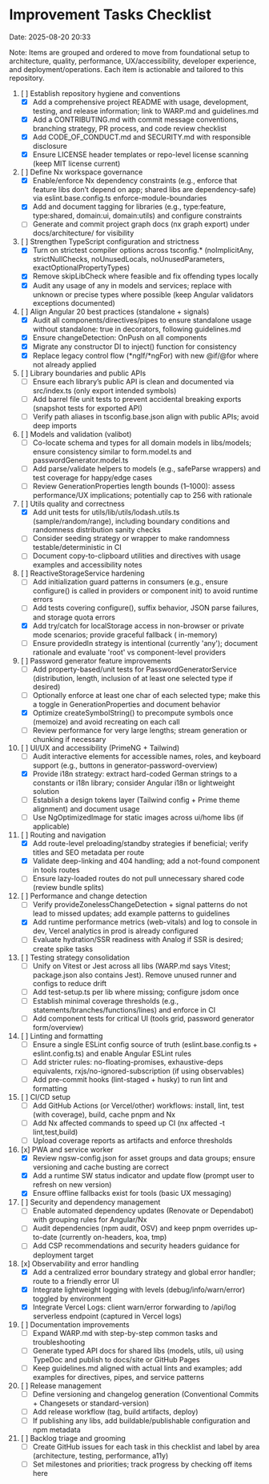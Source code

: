 # Improvement Tasks Checklist

Date: 2025-08-20 20:33

Note: Items are grouped and ordered to move from foundational setup to architecture, quality, performance,
UX/accessibility, developer experience, and deployment/operations. Each item is actionable and tailored to this
repository.

1. [ ] Establish repository hygiene and conventions
    - [x] Add a comprehensive project README with usage, development, testing, and release information; link to WARP.md
      and guidelines.md
    - [x] Add a CONTRIBUTING.md with commit message conventions, branching strategy, PR process, and code review
      checklist
    - [x] Add CODE_OF_CONDUCT.md and SECURITY.md with responsible disclosure
    - [x] Ensure LICENSE header templates or repo-level license scanning (keep MIT license current)

2. [ ] Define Nx workspace governance
    - [x] Enable/enforce Nx dependency constraints (e.g., enforce that feature libs don’t depend on app; shared libs are
      dependency-safe) via eslint.base.config.ts enforce-module-boundaries
    - [x] Add and document tagging for libraries (e.g., type:feature, type:shared, domain:ui, domain:utils) and
      configure constraints
    - [ ] Generate and commit project graph docs (nx graph export) under docs/architecture/ for visibility

3. [ ] Strengthen TypeScript configuration and strictness
    - [x] Turn on strictest compiler options across tsconfig.* (noImplicitAny, strictNullChecks, noUnusedLocals,
      noUnusedParameters, exactOptionalPropertyTypes)
    - [x] Remove skipLibCheck where feasible and fix offending types locally
    - [x] Audit any usage of any in models and services; replace with unknown or precise types where possible (keep
      Angular validators exceptions documented)

4. [ ] Align Angular 20 best practices (standalone + signals)
    - [x] Audit all components/directives/pipes to ensure standalone usage without standalone: true in decorators,
      following guidelines.md
    - [x] Ensure changeDetection: OnPush on all components
    - [x] Migrate any constructor DI to inject() function for consistency
    - [x] Replace legacy control flow (*ngIf/*ngFor) with new @if/@for where not already applied

5. [ ] Library boundaries and public APIs
    - [ ] Ensure each library’s public API is clean and documented via src/index.ts (only export intended symbols)
    - [ ] Add barrel file unit tests to prevent accidental breaking exports (snapshot tests for exported API)
    - [ ] Verify path aliases in tsconfig.base.json align with public APIs; avoid deep imports

6. [ ] Models and validation (valibot)
    - [ ] Co-locate schema and types for all domain models in libs/models; ensure consistency similar to form.model.ts
      and passwordGenerator.model.ts
    - [ ] Add parse/validate helpers to models (e.g., safeParse wrappers) and test coverage for happy/edge cases
    - [ ] Review GenerationProperties length bounds (1–1000): assess performance/UX implications; potentially cap to 256
      with rationale

7. [ ] Utils quality and correctness
    - [x] Add unit tests for utils/lib/utils/lodash.utils.ts (sample/random/range), including boundary conditions and
      randomness distribution sanity checks
    - [ ] Consider seeding strategy or wrapper to make randomness testable/deterministic in CI
    - [ ] Document copy-to-clipboard utilities and directives with usage examples and accessibility notes

8. [ ] ReactiveStorageService hardening
    - [ ] Add initialization guard patterns in consumers (e.g., ensure configure() is called in providers or component
      init) to avoid runtime errors
    - [ ] Add tests covering configure(), suffix behavior, JSON parse failures, and storage quota errors
    - [x] Add try/catch for localStorage access in non-browser or private mode scenarios; provide graceful fallback (
      in-memory)
    - [ ] Ensure providedIn strategy is intentional (currently 'any'); document rationale and evaluate 'root' vs
      component-level providers

9. [ ] Password generator feature improvements
    - [ ] Add property-based/unit tests for PasswordGeneratorService (distribution, length, inclusion of at least one
      selected type if desired)
    - [ ] Optionally enforce at least one char of each selected type; make this a toggle in GenerationProperties and
      document behavior
    - [x] Optimize createSymbolString() to precompute symbols once (memoize) and avoid recreating on each call
    - [ ] Review performance for very large lengths; stream generation or chunking if necessary

10. [ ] UI/UX and accessibility (PrimeNG + Tailwind)
    - [ ] Audit interactive elements for accessible names, roles, and keyboard support (e.g., buttons in
      generator-password-overview)
    - [x] Provide i18n strategy: extract hard-coded German strings to a constants or i18n library; consider Angular i18n
      or lightweight solution
    - [ ] Establish a design tokens layer (Tailwind config + Prime theme alignment) and document usage
    - [ ] Use NgOptimizedImage for static images across ui/home libs (if applicable)

11. [ ] Routing and navigation
    - [x] Add route-level preloading/standby strategies if beneficial; verify titles and SEO metadata per route
    - [x] Validate deep-linking and 404 handling; add a not-found component in tools routes
    - [ ] Ensure lazy-loaded routes do not pull unnecessary shared code (review bundle splits)

12. [ ] Performance and change detection
    - [ ] Verify provideZonelessChangeDetection + signal patterns do not lead to missed updates; add example patterns to
      guidelines
    - [x] Add runtime performance metrics (web-vitals) and log to console in dev, Vercel analytics in prod is already
      configured
    - [ ] Evaluate hydration/SSR readiness with Analog if SSR is desired; create spike tasks

13. [ ] Testing strategy consolidation
    - [ ] Unify on Vitest or Jest across all libs (WARP.md says Vitest; package.json also contains Jest). Remove unused
      runner and configs to reduce drift
    - [ ] Add test-setup.ts per lib where missing; configure jsdom once
    - [ ] Establish minimal coverage thresholds (e.g., statements/branches/functions/lines) and enforce in CI
    - [ ] Add component tests for critical UI (tools grid, password generator form/overview)

14. [ ] Linting and formatting
    - [ ] Ensure a single ESLint config source of truth (eslint.base.config.ts + eslint.config.ts) and enable Angular
      ESLint rules
    - [ ] Add stricter rules: no-floating-promises, exhaustive-deps equivalents, rxjs/no-ignored-subscription (if using
      observables)
    - [ ] Add pre-commit hooks (lint-staged + husky) to run lint and formatting

15. [ ] CI/CD setup
    - [ ] Add GitHub Actions (or Vercel/other) workflows: install, lint, test (with coverage), build, cache pnpm and Nx
    - [ ] Add Nx affected commands to speed up CI (nx affected -t lint,test,build)
    - [ ] Upload coverage reports as artifacts and enforce thresholds

16. [x] PWA and service worker
    - [x] Review ngsw-config.json for asset groups and data groups; ensure versioning and cache busting are correct
    - [x] Add a runtime SW status indicator and update flow (prompt user to refresh on new version)
    - [x] Ensure offline fallbacks exist for tools (basic UX messaging)

17. [ ] Security and dependency management
    - [ ] Enable automated dependency updates (Renovate or Dependabot) with grouping rules for Angular/Nx
    - [ ] Audit dependencies (npm audit, OSV) and keep pnpm overrides up-to-date (currently on-headers, koa, tmp)
    - [ ] Add CSP recommendations and security headers guidance for deployment target

18. [x] Observability and error handling
    - [x] Add a centralized error boundary strategy and global error handler; route to a friendly error UI
    - [x] Integrate lightweight logging with levels (debug/info/warn/error) toggled by environment
    - [x] Integrate Vercel Logs: client warn/error forwarding to /api/log serverless endpoint (captured in Vercel logs)

19. [ ] Documentation improvements
    - [ ] Expand WARP.md with step-by-step common tasks and troubleshooting
    - [ ] Generate typed API docs for shared libs (models, utils, ui) using TypeDoc and publish to docs/site or GitHub
      Pages
    - [ ] Keep guidelines.md aligned with actual lints and examples; add examples for directives, pipes, and service
      patterns

20. [ ] Release management
    - [ ] Define versioning and changelog generation (Conventional Commits + Changesets or standard-version)
    - [ ] Add release workflow (tag, build artifacts, deploy)
    - [ ] If publishing any libs, add buildable/publishable configuration and npm metadata

21. [ ] Backlog triage and grooming
    - [ ] Create GitHub issues for each task in this checklist and label by area (architecture, testing, performance,
      a11y)
    - [ ] Set milestones and priorities; track progress by checking off items here
